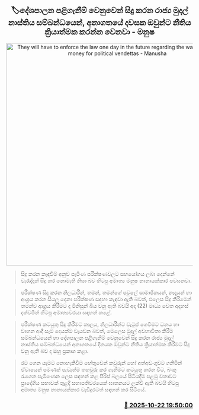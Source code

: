 <p align='center'><b><h2 align='center' title='They will have to enforce the law one day in the future regarding the waste of public money for political vendettas - Manusha'>🏷දේශපාලන පළිගැනීම් වෙනුවෙන් සිදු කරන රාජ්‍ය මුදල් නාස්තිය සම්බන්ධයෙන්, අනාගතයේ දවසක ඔවුන්ට නීතිය ක්‍රියාත්මක කරන්න වෙනවා - මනුෂ</h2></b></p>
<p align='center'><img src='https://helakuru.sgp1.cdn.digitaloceanspaces.com/esana/images/lib/manusha-nanayakkara-media.jpg' width='600' alt='They will have to enforce the law one day in the future regarding the waste of public money for political vendettas - Manusha'></p>

> සිදු කරන කැඳවීම් අනුව පැමිණ පරීක්ෂණවලට සහයෝගය ලබා දෙන්නේ වැරැද්දක් සිදු කර නොමැති නිසා බව හිටපු අමාත්‍ය මනුෂ නානායක්කාර පවසනවා.

> පරීක්ෂණ සිදු කරන නිලධාරීන්, තමන්, තමන්ගේ පවුලේ සාමාජිකයන්, නෑදෑයන් හා ආශ්‍රය කරන සියලු දෙනා පරීක්ෂණ සඳහා කැඳවා ඇති බවත්, එලෙස සිදු කිරීමෙන් තමන්ව ආශ්‍රය කිරීමට ද මිනිසුන් බිය වනු ඇති බවයි අද (22) මාධ්‍ය වෙත අදහස් දක්වමින් හිටපු අමාත්‍යවරයා සඳහන් කළේ.

> පරීක්ෂණ කටයුතු සිදු කිරීමට කාලය, නිලධාරීන්ට වැටුප් ගෙවීමට ධනය හා වාහන ආදී සෑම දෙයක්ම වැයවන බවත්, මෙලෙස මුදල් අවභාවිතා කිරීම සම්බන්ධයෙන් හා දේශපාලන පළිගැනීම් වෙනුවෙන් සිදු කරන රාජ්‍ය මුදල් නාස්තිය සම්බන්ධයෙන් අනාගතයේ දිනයක ඔවුන්ට නීතිය ක්‍රියාත්මක කිරීමට සිදු වනු ඇති බව ද ඔහු ප්‍රකාශ කළා.

> රට ගෙන යෑමට නොහැකිවීම හේතුවෙන් කවුරුන් හෝ අත්අඩංගුවට ගනිමින් ඒවායෙන් පමණක් පැවැත්ම තහවුරු කර ගැනීමට කටයුතු කරන විට, බංකු රැගෙන පැමිණෙන ලෙස සඳහන් කළ පිරිස් බලයේ සිටියදීම පළමු වතාවට ප්‍රාදේශීය සභාවක් තුළදී සභාපතිවරයෙක් ඝාතනයට ලක්වී ඇති බවයි හිටපු අමාත්‍ය මනුෂ නානායක්කාර වැඩිදුරටත් සඳහන් කර සිටියේ.



<h3 align='right'><a href='https://www.helakuru.lk/esana/p/114705/'>📅 2025-10-22 19:50:00</a></h3>
